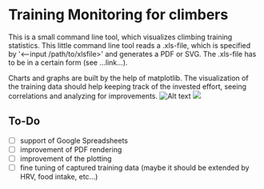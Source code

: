 # Training Monitoring for climbers
This is a small command line tool, which visualizes climbing training statistics. This little command line tool 
reads a .xls-file, which is specified by '<--input /path/to/xlsfile>' and generates a PDF or SVG. 
The .xls-file has to be in a certain form (see ...link...). 

Charts and graphs are built by the help of matplotlib. The visualization of the training data should help 
keeping track of the invested effort, seeing correlations and analyzing for improvements.
![Alt text](https://raw.githubusercontent.com/jgru/training_monitoring/master/res/sample_fig.svg?raw=true)
<img src="https://raw.githubusercontent.com/jgru/training_monitoring/master/res/sample_fig.svg?raw=true">
## To-Do
- [ ] support of Google Spreadsheets
- [ ] improvement of PDF rendering
- [ ] improvement of the plotting
- [ ] fine tuning of captured training data (maybe it should be extended by HRV, food intake, etc...)
